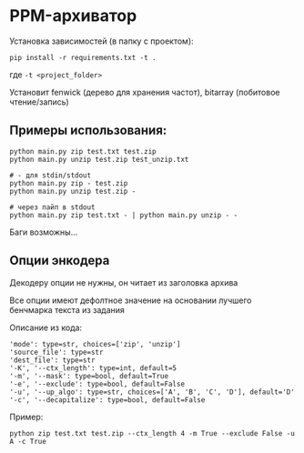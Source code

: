 # PPM-архиватор

Установка зависимостей (в папку с проектом):

`pip install -r requirements.txt -t .`

где `-t <project_folder>`

Установит fenwick (дерево для хранения частот), bitarray (побитовое чтение/запись)

## Примеры использования:

```
python main.py zip test.txt test.zip
python main.py unzip test.zip test_unzip.txt

# - для stdin/stdout
python main.py zip - test.zip
python main.py unzip test.zip -

# через пайп в stdout
python main.py zip test.txt - | python main.py unzip - -
```

Баги возможны...

## Опции энкодера

Декодеру опции не нужны, он читает из заголовка архива

Все опции имеют дефолтное значение на основании лучшего бенчмарка текста из задания

Описание из кода:
```
'mode': type=str, choices=['zip', 'unzip']
'source_file': type=str
'dest_file': type=str
'-K', '--ctx_length': type=int, default=5
'-m', '--mask': type=bool, default=True
'-e', '--exclude': type=bool, default=False
'-u', '--up_algo': type=str, choices=['A', 'B', 'C', 'D'], default='D'
'-c', '--decapitalize': type=bool, default=False
```

Пример:
```
python zip test.txt test.zip --ctx_length 4 -m True --exclude False -u A -c True
```